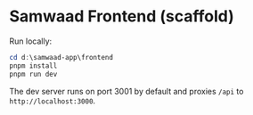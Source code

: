 # Samwaad Frontend (scaffold)

Run locally:

```powershell
cd d:\samwaad-app\frontend
pnpm install
pnpm run dev
```

The dev server runs on port 3001 by default and proxies `/api` to `http://localhost:3000`.
